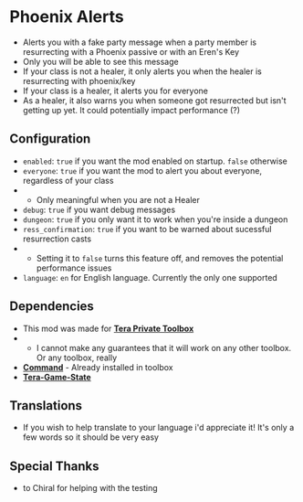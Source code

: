 # Phoenix Alerts
- Alerts you with a fake party message when a party member is resurrecting with a Phoenix passive or with an Eren's Key
- Only you will be able to see this message
- If your class is not a healer, it only alerts you when the healer is resurrecting with phoenix/key
- If your class is a healer, it alerts you for everyone
- As a healer, it also warns you when someone got resurrected but isn't getting up yet. It could potentially impact performance (?)

## Configuration
- `enabled`: `true` if you want the mod enabled on startup. `false` otherwise
- `everyone`: `true` if you want the mod to alert you about everyone, regardless of your class
- - Only meaningful when you are not a Healer
- `debug`: `true` if you want debug messages
- `dungeon`: `true` if you only want it to work when you're inside a dungeon
- `ress_confirmation`: `true` if you want to be warned about sucessful resurrection casts
- - Setting it to `false` turns this feature off, and removes the potential performance issues
- `language`: `en` for English language. Currently the only one supported

## Dependencies
- This mod was made for **[Tera Private Toolbox](https://github.com/tera-private-toolbox/tera-toolbox)**
- - I cannot make any guarantees that it will work on any other toolbox. Or any toolbox, really
- **[Command](https://github.com/tera-private-toolbox/command)** - Already installed in toolbox
- **[Tera-Game-State](https://github.com/tera-private-toolbox/tera-game-state)**

## Translations
- If you wish to help translate to your language i'd appreciate it! It's only a few words so it should be very easy

## Special Thanks
- to Chiral for helping with the testing